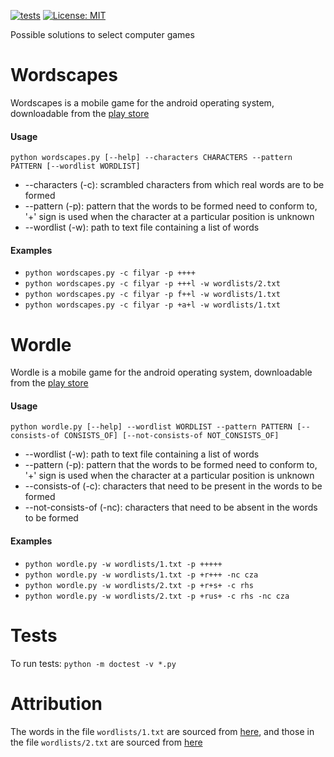 [![tests](https://github.com/onyonkaclifford/computer-games-probable-solutions/actions/workflows/tests.yml/badge.svg?branch=main)](https://github.com/onyonkaclifford/computer-games-probable-solutions/actions/workflows/tests.yml)
[![License: MIT](https://img.shields.io/badge/license-MIT-green.svg)](https://github.com/onyonkaclifford/wordscapes/blob/main/LICENSE)

Possible solutions to select computer games

# Wordscapes

Wordscapes is a mobile game for the android operating system, downloadable from the
[play store](https://play.google.com/store/apps/details?id=com.peoplefun.wordcross)

#### Usage

`python wordscapes.py [--help] --characters CHARACTERS --pattern PATTERN [--wordlist WORDLIST]`

- --characters (-c): scrambled characters from which real words are to be formed
- --pattern (-p): pattern that the words to be formed need to conform to, '+' sign is used when the character at a
particular position is unknown
- --wordlist (-w): path to text file containing a list of words

#### Examples

- `python wordscapes.py -c filyar -p ++++`
- `python wordscapes.py -c filyar -p +++l -w wordlists/2.txt`
- `python wordscapes.py -c filyar -p f++l -w wordlists/1.txt`
- `python wordscapes.py -c filyar -p +a+l -w wordlists/1.txt`

# Wordle

Wordle is a mobile game for the android operating system, downloadable from the
[play store](https://play.google.com/store/apps/details?id=com.wekele.words)

#### Usage

`python wordle.py [--help] --wordlist WORDLIST --pattern PATTERN [--consists-of CONSISTS_OF] [--not-consists-of NOT_CONSISTS_OF]`

- --wordlist (-w): path to text file containing a list of words
- --pattern (-p): pattern that the words to be formed need to conform to, '+' sign is used when the character at a
  particular position is unknown
- --consists-of (-c): characters that need to be present in the words to be formed
- --not-consists-of (-nc): characters that need to be absent in the words to be formed

#### Examples

- `python wordle.py -w wordlists/1.txt -p +++++`
- `python wordle.py -w wordlists/1.txt -p +r+++ -nc cza`
- `python wordle.py -w wordlists/2.txt -p +r+s+ -c rhs`
- `python wordle.py -w wordlists/2.txt -p +rus+ -c rhs -nc cza`

# Tests
To run tests: `python -m doctest -v *.py`

# Attribution
The words in the file `wordlists/1.txt` are sourced from [here](https://github.com/dwyl/english-words/blob/master/words_alpha.txt),
and those in the file `wordlists/2.txt` are sourced from [here](https://www.mit.edu/~ecprice/wordlist.10000)
